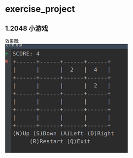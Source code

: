 # exercise_project
## 1.2048 小游戏  
效果图:  
![Image text](https://github.com/chencoolboy/exercise_project/blob/master/result_pic/2048.png)
        
      
